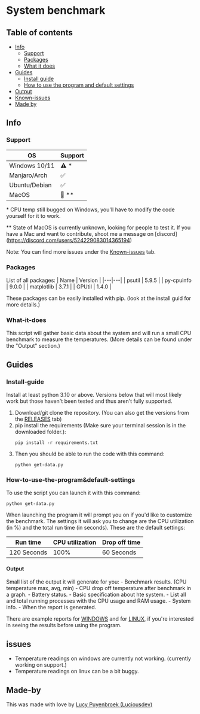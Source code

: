 # System benchmark

## Table of contents

- [Info](#info)
    - [Support](#support)
    - [Packages](#packages) 
    - [What it does](#what-it-does) 
- [Guides](#guides)
    - [Install guide](#install-guide)
    - [How to use the program and default settings](#how-to-use-the-program&default-settings)
- [Output](#output)
- [Known-issues](#issues)
- [Made by](#made-by)

## Info

### Support

| OS | Support |
|---|---|
| Windows 10/11 | ⚠️ * |
| Manjaro/Arch | ✅ |
| Ubuntu/Debian | ✅ |
| MacOS | 🚧 ** |

\* CPU temp still bugged on Windows, you'll have to modify the code yourself for it to work.

\** State of MacOS is currently unknown, looking for people to test it. If you have a Mac and want to contribute, shoot me a message on [discord]
(https://discord.com/users/524229083014365194)


Note: You can find more issues under the [Known-issues](#issues) tab.

### Packages

List of all packages:
| Name | Version |
|---|---|
| psutil | 5.9.5 |
| py-cpuinfo | 9.0.0 |
| matplotlib | 3.7.1 |
| GPUtil | 1.4.0 |

These packages can be easily installed with pip. (look at the install guid for more details.)

### What-it-does

This script will gather basic data about the system and will run a small CPU benchmark to measure the temperatures. (More details can be found under the "Output" section.)

## Guides

### Install-guide

Install at least python 3.10 or above. Versions below that will most likely work but those haven't been tested and thus aren't fully supported.

1. Download/git clone the repository. (You can also get the versions from the [RELEASES](https://github.com/Luciousdev/pc-test/releases) tab)
2. pip install the requirements (Make sure your terminal session is in the downloaded folder.):
    ```
    pip install -r requirements.txt
    ```
3. Then you should be able to run the code with this command:
   ```
   python get-data.py
   ```

### How-to-use-the-program&default-settings

To use the script you can launch it with this command:
```
python get-data.py
```
When launching the program it will prompt you on if you'd like to customize the benchmark. The settings it will ask you to change are the CPU utilization (in %) and the total run time (in seconds).
These are the default settings:

| Run time  | CPU utilization  | Drop off time |
|---|---|---|
| 120 Seconds | 100%  | 60 Seconds |

#### Output

Small list of the output it will generate for you:
    - Benchmark results. (CPU temperature max, avg, min)
    - CPU drop off temperature after benchmark in a graph.
    - Battery status.
    - Basic specification about hte system.
    - List all and total running processes with the CPU usage and RAM usage. 
    - System info.
    - When the report is generated.
    
There are example reports for [WINDOWS](https://examples.luciousdev.nl/windows/) and for [LINUX](https://examples.luciousdev.nl/linux/), if you're interested in seeing the results before using the program.

## issues

- Temperature readings on windows are currently not working. (currently working on support.)
- Temperature readings on linux can be a bit buggy.

## Made-by

This was made with love by [Lucy Puyenbroek (Luciousdev)](https://github.com/Luciousdev)
